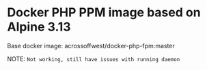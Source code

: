 # Docker PHP PPM image based on Alpine 3.13

Base docker image: acrossoffwest/docker-php-fpm:master


NOTE: `Not working, still have issues with running daemon`
